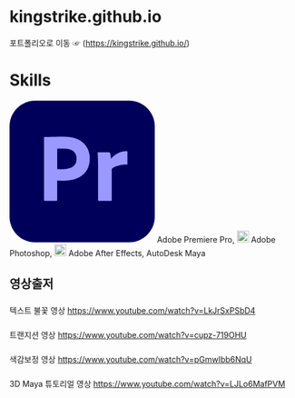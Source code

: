 # kingstrike.github.io
포트폴리오로 이동 ☞ (https://kingstrike.github.io/)


# Skills
<?xml version="1.0" encoding="UTF-8"?>
<svg width="256px" height="250px" viewBox="0 0 256 250" version="1.1" xmlns="http://www.w3.org/2000/svg" preserveAspectRatio="xMidYMid">
    <title>Adobe Premiere</title>
    <g>
        <path d="M45.3333333,0 L210.666667,0 C235.733333,0 256,20.2666667 256,45.3333333 L256,204.266667 C256,229.333333 235.733333,249.6 210.666667,249.6 L45.3333333,249.6 C20.2666667,249.6 0,229.333333 0,204.266667 L0,45.3333333 C0,20.2666667 20.2666667,0 45.3333333,0 Z" fill="#00005B"></path>
        <path d="M60.8,175.04 L60.8,65.28 C60.8,64.5333333 61.12,64.1066667 61.8666667,64.1066667 L63.4147328,64.1041788 L63.4147328,64.1041788 L64.6133333,64.0933333 L64.6133333,64.0933333 L65.4582702,64.0783285 L65.4582702,64.0783285 L66.3573178,64.0549271 L66.3573178,64.0549271 L67.3254033,64.0212634 L67.3254033,64.0212634 L67.84,64 C68.8,63.96 69.775,63.935 70.770625,63.91375 L73.825,63.85 C74.1725,63.8416667 74.5229167,63.8325 74.8764583,63.8220833 L75.9466667,63.7866667 C76.9066667,63.7511111 77.8903704,63.7274074 78.8977778,63.7076543 L81.9911111,63.6523457 L81.9911111,63.6523457 L84.1323457,63.6052309 L84.1323457,63.6052309 L85.2266667,63.5733333 C87.4311111,63.5022222 89.5881481,63.4785185 91.7293827,63.4706173 L94.9333333,63.4666667 L94.9333333,63.4666667 C103.68,63.4666667 110.933333,64.5333333 116.906667,66.7733333 C122.24,68.5866667 127.146667,71.5733333 131.2,75.52 C134.613333,78.9333333 137.28,83.0933333 138.986667,87.68 C140.586667,92.16 141.44,96.7466667 141.44,101.546667 C141.44,110.72 139.306667,118.293333 135.04,124.266667 C130.773333,130.24 124.8,134.72 117.866667,137.28 C110.855111,139.857778 103.145837,140.84077 94.7388444,140.903439 L91.6899762,140.903308 L91.6899762,140.903308 L90.5026,140.891115 L90.5026,140.891115 L89.742046,140.8725 L89.742046,140.8725 L89.2941051,140.854181 L89.2941051,140.854181 L88.8916985,140.830263 L88.8916985,140.830263 L88.5333333,140.8 C88.32,140.778667 88.0896,140.7616 87.84128,140.747947 L87.3204938,140.724938 L87.3204938,140.724938 L86.750404,140.709515 L86.750404,140.709515 L85.7995062,140.697284 L85.7995062,140.697284 L83.9466667,140.693333 L83.9466667,140.693333 L83.9466667,174.933333 C84.0533333,175.68 83.52,176.32 82.7733333,176.426667 L62.08,176.426667 C61.2266667,176.426667 60.8,176 60.8,175.04 Z M84.0533333,84.6933333 L84.0533333,120.533333 L85.3072109,120.622274 C86.3303401,120.692245 87.2990476,120.746667 88.2133333,120.746667 L93.8666667,120.746667 C98.0266667,120.746667 102.186667,120.106667 106.133333,118.826667 C109.546667,117.866667 112.533333,115.84 114.88,113.173333 C117.12,110.506667 118.186667,106.88 118.186667,102.186667 C118.293333,98.88 117.44,95.5733333 115.733333,92.6933333 C113.995556,90.0355556 111.572037,87.9655556 108.65054,86.7649769 L108.266667,86.6133333 C104.32,85.0133333 100.053333,84.3733333 95.68,84.48 L93.2139948,84.4831073 L93.2139948,84.4831073 L92.0549841,84.490487 L92.0549841,84.490487 L90.9484084,84.5048581 L90.9484084,84.5048581 L89.8965984,84.5285511 C89.3847732,84.5431164 88.894359,84.5620513 88.4266667,84.5866667 C88.1896296,84.5748148 87.9604938,84.5655967 87.7394056,84.5587197 L87.1004298,84.5448194 C86.9980064,84.5435757 86.8976315,84.5428441 86.7993233,84.542588 L86.2344216,84.5464655 L86.2344216,84.5464655 L85.72,84.56 C85.6385185,84.562963 85.559177,84.5662551 85.4819936,84.56984 L85.0449383,84.5945679 L85.0449383,84.5945679 L84.6605578,84.6245633 C84.6009328,84.629904 84.5435391,84.6353909 84.4883951,84.6409877 L84.1846731,84.6755921 L84.1846731,84.6755921 L84.0533333,84.6933333 Z M156.373333,90.88 L175.04,90.88 C176.047407,90.88 176.864527,91.5460082 177.221783,92.4287334 L177.28,92.5866667 C177.6,93.44 177.813333,94.2933333 177.92,95.2533333 C178.133333,96.32 178.346667,97.4933333 178.453333,98.56 L178.542274,99.5918367 C178.612245,100.473469 178.666667,101.409524 178.666667,102.4 C181.721212,98.8363636 185.358898,95.8558678 189.486952,93.5512847 L190.08,93.2266667 C194.986667,90.4533333 200.64,89.0666667 206.293333,89.0666667 C207.04,88.96 207.68,89.4933333 207.786667,90.24 L207.786667,111.466667 C207.786667,112.32 207.253333,112.64 206.08,112.64 C202.496,112.540444 198.819081,112.812563 195.309416,113.54308 L194.56,113.706667 C191.466667,114.346667 188.48,115.306667 185.6,116.586667 C183.573333,117.546667 181.653333,118.826667 180.16,120.533333 L180.16,174.933333 C180.16,176 179.733333,176.426667 178.773333,176.426667 L157.76,176.426667 C156.906667,176.533333 156.16,176 156.053333,175.146667 L156.053333,115.626667 C156.053333,113.066667 156.053333,110.4 155.946667,107.626667 L155.883333,105.546667 L155.883333,105.546667 L155.796667,101.386667 C155.78,100.693333 155.76,100 155.733333,99.3066667 C155.733333,96.8533333 155.52,94.5066667 155.306667,92.0533333 C155.2,91.52 155.52,90.9866667 156.053333,90.88 C156.053333,90.7885714 156.210068,90.7755102 156.322021,90.8408163 L156.373333,90.88 Z" fill="#9999FF"></path>
    </g>
</svg>
Adobe Premiere Pro, <a href="https://www.adobe.com/products/photoshop.html" title="Adobe Photoshop"><img src="https://github.com/get-icon/geticon/raw/master/icons/adobe-photoshop.svg" alt="Adobe Photoshop" width="21px" height="21px"></a> Adobe Photoshop, <a href="https://www.adobe.com/products/illustrator.html" title="Adobe Illustrator"><img src="https://github.com/get-icon/geticon/raw/master/icons/adobe-illustrator.svg" alt="Adobe Illustrator" width="21px" height="21px"></a> Adobe After Effects, AutoDesk Maya

## 영상출저

###
텍스트 불꽃 영상
https://www.youtube.com/watch?v=LkJrSxPSbD4
###
트랜지션 영상
https://www.youtube.com/watch?v=cupz-719OHU
###
색감보정 영상
https://www.youtube.com/watch?v=pGmwIbb6NqU
###
3D Maya 튜토리얼 영상
https://www.youtube.com/watch?v=LJLo6MafPVM

